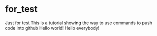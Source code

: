 # for_test
Just for test
This is a tutorial showing the way to use commands to push code into github
Hello world!
Hello everybody!
